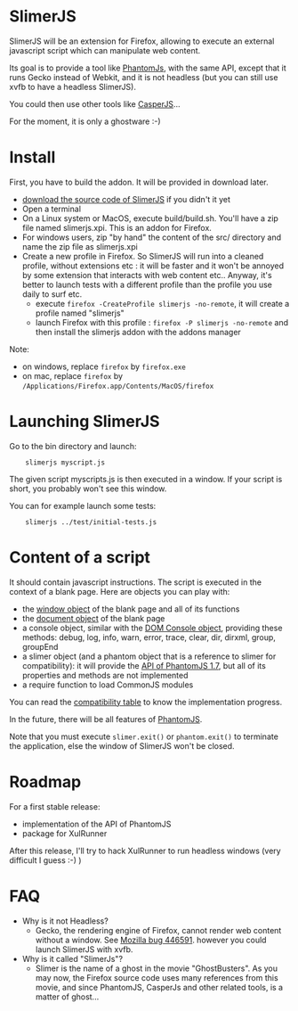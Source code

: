 
# SlimerJS

SlimerJS will be an extension for Firefox, allowing to execute an external javascript script which
can manipulate web content.

Its goal is to provide a tool like [PhantomJs](http://phantomjs.org/), with the same API, except that
it runs Gecko instead of Webkit, and it is not headless (but you can still use xvfb to have a headless SlimerJS).

You could then use other tools like [CasperJS](http://casperjs.org)...

For the moment, it is only a ghostware :-)

# Install

First, you have to build the addon. It will be provided in download later.

- [download the source code of SlimerJS](https://github.com/laurentj/slimerjs/archive/master.zip) if you didn't it yet
- Open a terminal
- On a Linux system or MacOS, execute build/build.sh. You'll have a zip file named slimerjs.xpi. This is an addon for Firefox.
- For windows users, zip "by hand" the content of the src/ directory and name the zip file as slimerjs.xpi
- Create a new profile in Firefox. So SlimerJS will run into a cleaned profile, without extensions etc :
  it will be faster and it won't be annoyed by some extension that interacts with web content etc..
  Anyway, it's better to launch tests with a different profile than the profile you use daily to surf etc.
   - execute ```firefox -CreateProfile slimerjs -no-remote```, it will create a profile named "slimerjs"
   - launch Firefox with this profile : ```firefox -P slimerjs -no-remote``` and then install the slimerjs addon with the addons manager

Note:
- on windows, replace ```firefox``` by ```firefox.exe```
- on mac, replace ```firefox``` by ```/Applications/Firefox.app/Contents/MacOS/firefox```


# Launching SlimerJS

Go to the bin directory and launch:

```
    slimerjs myscript.js
```

The given script myscripts.js is then executed in a window. If your script is
short, you probably won't see this window.

You can for example launch some tests:

```
    slimerjs ../test/initial-tests.js
```

# Content of a script

It should contain javascript instructions. The script is executed in the context of a
blank page. Here are objects you can play with:

- the [window object](https://developer.mozilla.org/en-US/docs/DOM/window) of the blank page and all of its functions
- the [document object](https://developer.mozilla.org/en-US/docs/DOM/document) of the blank page
- a console object, similar with the [DOM Console object](https://developer.mozilla.org/en-US/docs/DOM/console),
  providing these methods: debug, log, info, warn, error, trace, clear, dir, dirxml, group, groupEnd
- a slimer object (and a phantom object that is a reference to slimer for compatibility): it
  will provide the [API of PhantomJS 1.7](https://github.com/ariya/phantomjs/wiki/API-Reference),
  but all of its properties and methods are not implemented
- a require function to load CommonJS modules

You can read the [compatibility table](API.md) to know the implementation progress.

In the future, there will be all features of [PhantomJS](https://github.com/ariya/phantomjs/wiki/Quick-Start).

Note that you must execute ```slimer.exit()``` or ```phantom.exit()``` to terminate the application, else
the window of SlimerJS won't be closed.

# Roadmap

For a first stable release:
- implementation of the API of PhantomJS
- package for XulRunner

After this release, I'll try to hack XulRunner to run headless windows (very difficult I guess :-) )

# FAQ

- Why is it not Headless?
  - Gecko, the rendering engine of Firefox, cannot render web content without a window.
    See [Mozilla bug 446591](https://bugzilla.mozilla.org/show_bug.cgi?id=446591). however you could
    launch SlimerJS with xvfb.
- Why is it called "SlimerJs"?
   - Slimer is the name of a ghost in the movie "GhostBusters". As you may now, the Firefox source code uses
    many references from this movie, and since PhantomJS, CasperJs and other related tools, is a matter of ghost...


